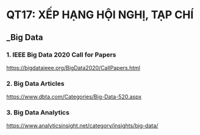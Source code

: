 # QT17: XẾP HẠNG HỘI NGHỊ, TẠP CHÍ

## _Big Data
### 1. IEEE Big Data 2020 Call for Papers

https://bigdataieee.org/BigData2020/CallPapers.html

### 2. Big Data Articles

https://www.dbta.com/Categories/Big-Data-520.aspx

### 3. Big Data Analytics

https://www.analyticsinsight.net/category/insights/big-data/

